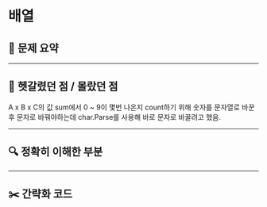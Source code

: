 # 배열

## 📝 문제 요약


---

## 🤔 헷갈렸던 점 / 몰랐던 점
A x B x C의 값 sum에서 0 ~ 9이 몇번 나온지 count하기 위해 숫자를 문자열로 바꾼 후 문자로 바꿔야하는데 char.Parse를 사용해 바로 문자로 바꿀려고 했음.

---

## 🔍 정확히 이해한 부분


---

## ✂️ 간략화 코드
```cs

```
